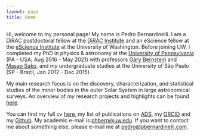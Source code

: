 ```yaml
---
layout: page
title: Home
---
```


Hi, welcome to my personal page! My name is Pedro Bernardinelli. I am a DiRAC postdoctoral fellow at the [DiRAC Institute](https://dirac.astro.washington.edu/person/pedro-bernardinelli/) and an eScience fellow at the [eScience Institute](https://escience.washington.edu/people/pedro-bernardinelli/) at the University of Washington. Before joining UW, I completed my PhD in physics & astronomy at the [University of Pennsylvania](https://www.physics.upenn.edu/people/graduate-students/pedro-henrique-bernardinelli) (PA - USA; Aug 2016 - May 2021) with professors [Gary Bernstein](http://www.physics.upenn.edu/~garyb/) and [Masao Sako](https://www.physics.upenn.edu/people/standing-faculty/masao-sako), and my undergraduate studies at the University of São Paulo (SP - Brazil, Jan 2012 - Dec 2015). 

My main research focus is on the discovery, characterization, and statistical studies of the minor bodies in the outer Solar System in large astronomical surveys. An overview of my research projects and highlights can be found [here](./index01-research.md).

You can find my full cv [here](/index07-cv.md), my list of publications on [ADS](https://ui.adsabs.harvard.edu/public-libraries/qUR2U9_SQLScOJCUtxKUZA), my [ORCID](https://orcid.org/0000-0003-0743-9422 "Orcid ID") and my [Github](https://github.com/bernardinelli "Pedro Bernardinelli"). My academic e-mail is <phbern@uw.edu>. If you want to contact me about something else, please e-mail me at <pedro@pbernardinelli.com>.






